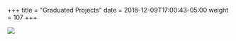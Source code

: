 +++
title = "Graduated Projects"
date = 2018-12-09T17:00:43-05:00
weight = 107
+++

![](/intro-k8s/images/graduated.png)
 
